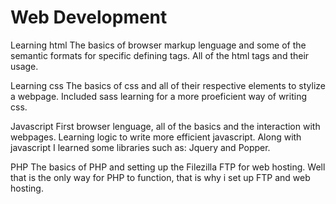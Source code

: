 # Web Development

Learning html
The basics of browser markup lenguage and some of the semantic formats for specific defining tags.
All of the html tags and their usage. 

Learning css
The basics of css and all of their respective elements to stylize a webpage.
Included sass learning for a more proeficient way of writing css.

Javascript
First browser lenguage, all of the basics and the interaction with webpages. Learning logic to write more efficient javascript.
Along with javascript I learned some libraries such as: Jquery and Popper.

PHP
The basics of PHP and setting up the Filezilla FTP for web hosting. Well that is the only way for PHP to function, that is why i set up FTP and web hosting.


